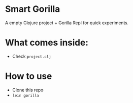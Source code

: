 # Smart Gorilla

A empty Clojure project + Gorilla Repl for quick experiments.

# What comes inside:

- Check ```project.clj```

# How to use

- Clone this repo
- ```lein gorilla```
